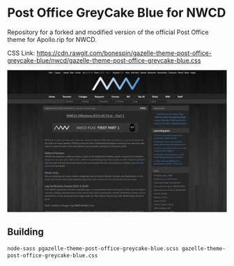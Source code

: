 Post Office GreyCake Blue for NWCD
==

Repository for a forked and modified version of the official Post Office theme for Apollo.rip for NWCD. 

CSS Link: https://cdn.rawgit.com/bonespin/gazelle-theme-post-office-greycake-blue/nwcd/gazelle-theme-post-office-greycake-blue.css

![](post-office-greycake-blue.jpg?raw=true)

Building
--

    node-sass pgazelle-theme-post-office-greycake-blue.scss gazelle-theme-post-office-greycake-blue.css
